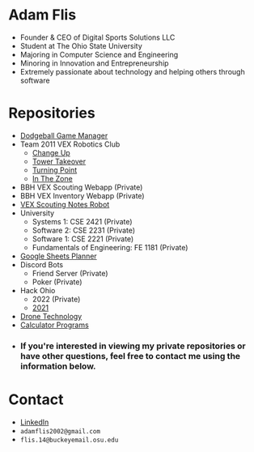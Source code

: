 # Adam Flis
- Founder & CEO of Digital Sports Solutions LLC
- Student at The Ohio State University
- Majoring in Computer Science and Engineering
- Minoring in Innovation and Entrepreneurship
- Extremely passionate about technology and helping others through software

# Repositories
- [Dodgeball Game Manager](https://github.com/Adam-Flis/NCDA-Shotclock)
- Team 2011 VEX Robotics Club
  -  [Change Up](https://github.com/Adam-Flis/2011F-Change-Up)
  -  [Tower Takeover](https://github.com/Adam-Flis/2011A-Tower-Takeover)
  -  [Turning Point](https://github.com/Adam-Flis/2011A-Turning-Point)
  -  [In The Zone](https://github.com/Adam-Flis/2011F-In-The-Zone)
- BBH VEX Scouting Webapp (Private)
- BBH VEX Inventory Webapp (Private)
- [VEX Scouting Notes Robot](https://github.com/Adam-Flis/Vex-Scouting-Notes-Robot)
- University
  - Systems 1: CSE 2421 (Private)
  - Software 2: CSE 2231 (Private)
  - Software 1: CSE 2221 (Private)
  - Fundamentals of Engineering: FE 1181 (Private)
- [Google Sheets Planner](https://github.com/Adam-Flis/Google-Sheets-Planner)
- Discord Bots
  - Friend Server (Private)
  - Poker (Private)
- Hack Ohio
  - 2022 (Private)
  - [2021](https://github.com/Adam-Flis/Hack-Ohio-2021)
- [Drone Technology](https://github.com/Adam-Flis/Drone-Technology)
- [Calculator Programs](https://github.com/Adam-Flis/Calculator-Programs)
- ### If you're interested in viewing my private repositories or have other questions, feel free to contact me using the information below.

# Contact
- [LinkedIn](https://www.linkedin.com/in/adam-flis-580409251/)
- `adamflis2002@gmail.com`
- `flis.14@buckeyemail.osu.edu`
